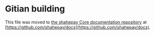 Gitian building
================

This file was moved to [the shahepay Core documentation repository](https://github.com/shahepay/docs/blob/master/gitian-building.md) at [https://github.com/shahepay/docs](https://github.com/shahepay/docs).
